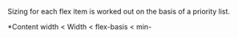 Sizing for each flex item is worked out on the basis of a priority list.

*Content width < Width < flex-basis < min-